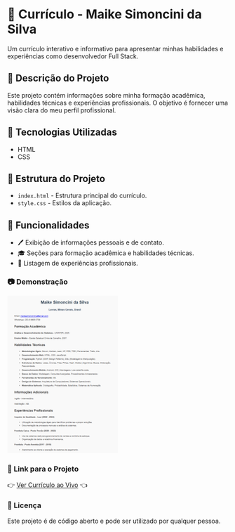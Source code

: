 # 💼 Currículo - Maike Simoncini da Silva

Um currículo interativo e informativo para apresentar minhas habilidades e experiências como desenvolvedor Full Stack.

## 📜 Descrição do Projeto

Este projeto contém informações sobre minha formação acadêmica, habilidades técnicas e experiências profissionais. O objetivo é fornecer uma visão clara do meu perfil profissional.

## 🚀 Tecnologias Utilizadas

- HTML
- CSS

## 📁 Estrutura do Projeto

- `index.html` - Estrutura principal do currículo.
- `style.css` - Estilos da aplicação.

## 🎯 Funcionalidades

- 🖊️ Exibição de informações pessoais e de contato.
- 🎓 Seções para formação acadêmica e habilidades técnicas.
- 💼 Listagem de experiências profissionais.

### 📷 Demonstração

<a><img width="50%" src="img/tela2.png"></a>

### 🔗 Link para o Projeto

👉 [Ver Currículo ao Vivo](https://maike-simoncini.github.io/Curriculo-Maike-Simoncini/) 👈

### 📄 Licença

Este projeto é de código aberto e pode ser utilizado por qualquer pessoa.
